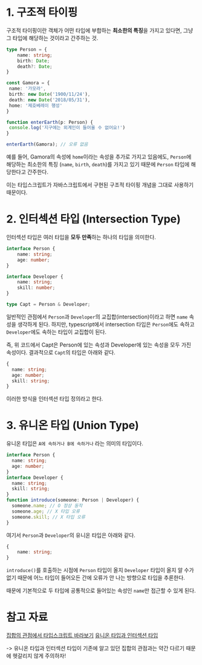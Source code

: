 # 1. 구조적 타이핑

구조적 타이핑이란 객체가 어떤 타입에 부합하는 **최소한의 특징**을 가지고 있다면, 그냥 그 타입에 해당하는 것이라고 간주하는 것.

```typescript
type Person = {
	name: string;
	birth: Date;
	death?: Date;
}

const Gamora = {
 name: '가모라',
 birth: new Date('1900/11/24'),
 death: new Date('2018/05/31'),
 home: '제호베레이 행성'
}

function enterEarth(p: Person) {
 console.log('지구에는 외계인이 들어올 수 없어요!')
}

enterEarth(Gamora); // 오류 없음
```
예를 들어, Gamora의 속성에 `home`이라는 속성을 추가로 가지고 있음에도, `Person`에 해당하는 최소한의 특징 (`name`, `birth`, `death`)를 가지고 있기 때문에 `Person` 타입에 해당한다고 간주한다.

이는 타입스크립트가 자바스크립트에서 구현된 구조적 타이핑 개념을 그대로 사용하기 때문이다.

# 2. 인터섹션 타입 (Intersection Type)
인터섹션 타입은 여러 타입을 **모두 만족**하는 하나의 타입을 의미한다.

```typescript
interface Person {
    name: string;
    age: number;
}

interface Developer {
    name: string;
    skill: number;
}

type Capt = Person & Developer;
```

일반적인 관점에서 `Person`과 `Developer`의 교집합(intersection)이라고 하면 `name` 속성을 생각하게 된다.
하지만, typescript에서 intersection 타입은 `Person`에도 속하고 `Developer`에도 속하는 타입이 교집합이 된다.

즉, 위 코드에서 Capt은 Person에 있는 속성과 Developer에 있는 속성을 모두 가진 속성이다. 결과적으로 `Capt`의 타입은 아래와 같다.

```typescript
{
  name: string;
  age: number;
  skill: string;
}
```

이러한 방식을 인터섹션 타입 정의라고 한다.

# 3. 유니온 타입 (Union Type)
유니온 타입은 `A에 속하거나 B에 속하거나` 라는 의미의 타입이다.

```typescript
interface Person {
  name: string;
  age: number;
}
interface Developer {
  name: string;
  skill: string;
}
function introduce(someone: Person | Developer) {
  someone.name; // O 정상 동작
  someone.age; // X 타입 오류
  someone.skill; // X 타입 오류
}
```
여기서 `Person`과 `Developer`의 유니온 타입은 아래와 같다.
```typescript
{
    name: string;
}
```

`introduce()`를 호출하는 시점에 `Person` 타입이 올지 `Developer` 타입이 올지 알 수가 없기 때문에 어느 타입이 들어오든 간에 오류가 안 나는 방향으로 타입을 추론한다.

때문에 기본적으로 두 타입에 공통적으로 들어있는 속성인 `name`만 접근할 수 있게 된다.


# 참고 자료
[집합의 관점에서 타입스크립트 바라보기](https://yozm.wishket.com/magazine/detail/1661/)
[유니온 타입과 인터섹션 타입](https://velog.io/@soulee__/TypeScript-Union-Type)

-> 유니온 타입과 인터섹션 타입이 기존에 알고 있던 집합의 관점과는 약간 다르기 때문에 헷갈리지 않게 주의하자!